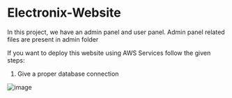 # Electronix-Website

In this project, we have an admin panel and user panel.
Admin panel related files are present in admin folder

If you want to deploy this website using AWS Services follow the given steps:

1. Give a proper database connection

![image](https://user-images.githubusercontent.com/70096937/164039922-94cd0b17-c783-4ae5-b836-8e15e99ce5fe.png)


